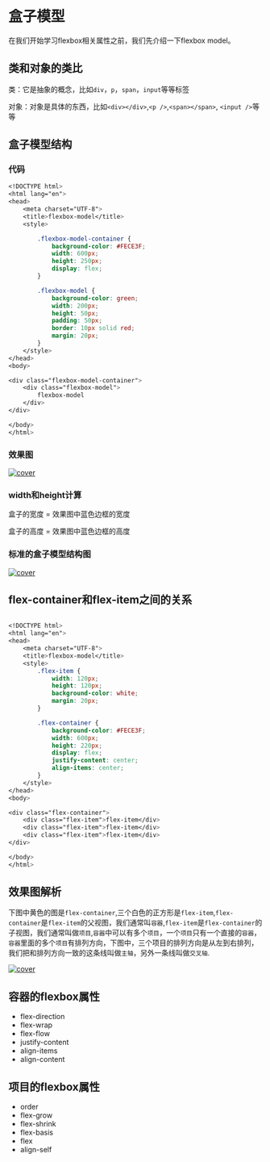 # 盒子模型

在我们开始学习flexbox相关属性之前，我们先介绍一下flexbox model。
## 类和对象的类比
类：它是抽象的概念，比如`div`，`p`，`span`，`input`等等标签

对象：对象是具体的东西，比如`<div></div>`,`<p />`,`<span></span>`, `<input />`等等


## 盒子模型结构

### 代码

```CSS
<!DOCTYPE html>
<html lang="en">
<head>
    <meta charset="UTF-8">
    <title>flexbox-model</title>
    <style>

        .flexbox-model-container {
            background-color: #FECE3F;
            width: 600px;
            height: 250px;
            display: flex;
        }

        .flexbox-model {
            background-color: green;
            width: 200px;
            height: 50px;
            padding: 50px;
            border: 10px solid red;
            margin: 20px;
        }
    </style>
</head>
<body>

<div class="flexbox-model-container">
    <div class="flexbox-model">
        flexbox-model
    </div>
</div>

</body>
</html>
```


### 效果图

[![cover](http://ojp7xe8x3.bkt.clouddn.com/Snip20170114_38.png)](http://ojp7xe8x3.bkt.clouddn.com/Snip20170114_38.png)

### width和height计算
盒子的宽度 = 效果图中蓝色边框的宽度

盒子的高度 = 效果图中蓝色边框的高度

### 标准的盒子模型结构图
[![cover](http://ojp7xe8x3.bkt.clouddn.com/box-model.png)](http://ojp7xe8x3.bkt.clouddn.com/box-model.png)

## flex-container和flex-item之间的关系

```CSS

<!DOCTYPE html>
<html lang="en">
<head>
    <meta charset="UTF-8">
    <title>flexbox-model</title>
    <style>
        .flex-item {
            width: 120px;
            height: 120px;
            background-color: white;
            margin: 20px;
        }

        .flex-container {
            background-color: #FECE3F;
            width: 600px;
            height: 220px;
            display: flex;
            justify-content: center;
            align-items: center;
        }
    </style>
</head>
<body>

<div class="flex-container">
    <div class="flex-item">flex-item</div>
    <div class="flex-item">flex-item</div>
    <div class="flex-item">flex-item</div>
</div>

</body>
</html>
```

## 效果图解析
下图中黄色的图是`flex-container`,三个白色的正方形是`flex-item`,`flex-container`是`flex-item`的父视图，我们通常叫`容器`,`flex-item`是`flex-container`的子视图，我们通常叫做`项目`,`容器`中可以有多个`项目`，一个`项目`只有一个直接的`容器`，`容器`里面的多个`项目`有排列方向，下图中，三个项目的排列方向是从左到右排列，我们把和排列方向一致的这条线叫做`主轴`，另外一条线叫做`交叉轴`.

[![cover](http://ojp7xe8x3.bkt.clouddn.com/CSS3-Flexbox-Model.jpg)](http://ojp7xe8x3.bkt.clouddn.com/CSS3-Flexbox-Model.jpg)

## 容器的flexbox属性
- flex-direction
- flex-wrap
- flex-flow
- justify-content
- align-items
- align-content

## 项目的flexbox属性
- order
- flex-grow
- flex-shrink
- flex-basis
- flex
- align-self
